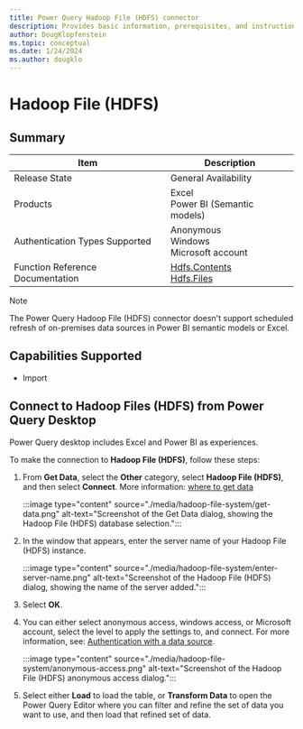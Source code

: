 ```yaml
---
title: Power Query Hadoop File (HDFS) connector
description: Provides basic information, prerequisites, and instructions on how to connect to Hadoop File (HDFS), along with native query folding instructions and troubleshooting tips.
author: DougKlopfenstein
ms.topic: conceptual
ms.date: 1/24/2024
ms.author: dougklo
---
```


# Hadoop File (HDFS)

## Summary

| Item | Description |
| ---- | ----------- |
| Release State | General Availability |
| Products | Excel<br/>Power BI (Semantic models)|
| Authentication Types Supported | Anonymous<br/>Windows<br/>Microsoft account |
| Function Reference Documentation | [Hdfs.Contents](/powerquery-m/hdfs-contents)<br/>[Hdfs.Files](/powerquery-m/hdfs-files) |

> [!NOTE]
> The Power Query Hadoop File (HDFS) connector doesn't support scheduled refresh of on-premises data sources in Power BI semantic models or Excel.

## Capabilities Supported

- Import

## Connect to Hadoop Files (HDFS) from Power Query Desktop

Power Query desktop includes Excel and Power BI as experiences.

To make the connection to **Hadoop File (HDFS)**, follow these steps:

1. From **Get Data**, select the **Other** category, select **Hadoop File (HDFS)**, and then select **Connect**. More information: [where to get data](../where-to-get-data.md)

   :::image type="content" source="./media/hadoop-file-system/get-data.png" alt-text="Screenshot of the Get Data dialog, showing the Hadoop File (HDFS) database selection.":::

1. In the window that appears, enter the server name of your Hadoop File (HDFS) instance.

   :::image type="content" source="./media/hadoop-file-system/enter-server-name.png" alt-text="Screenshot of the Hadoop File (HDFS) dialog, showing the name of the server added.":::

1. Select **OK**.

1. You can either select anonymous access, windows access, or Microsoft account, select the level to apply the settings to, and connect. For more information, see: [Authentication with a data source](../ConnectorAuthentication.md).

   :::image type="content" source="./media/hadoop-file-system/anonymous-access.png" alt-text="Screenshot of the Hadoop File (HDFS) anonymous access dialog.":::

1. Select either **Load** to load the table, or **Transform Data** to open the Power Query Editor where you can filter and refine the set of data you want to use, and then load that refined set of data.
